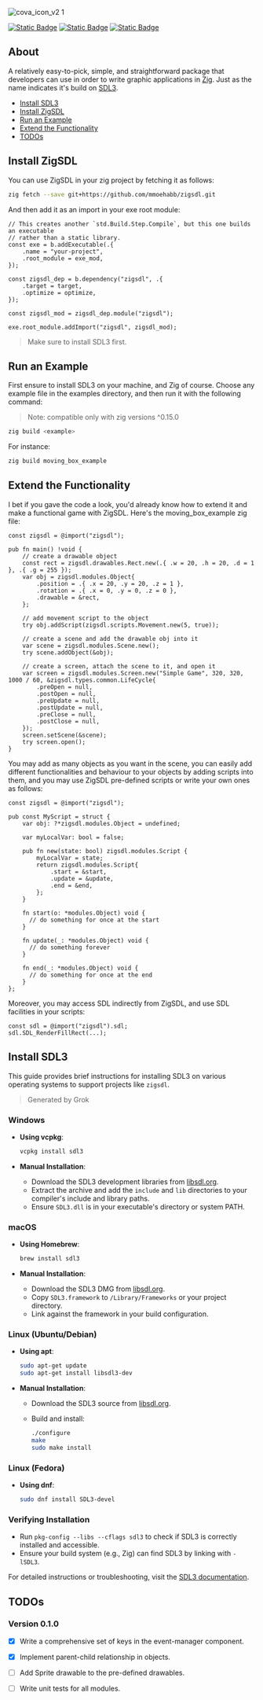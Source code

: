 ![cova_icon_v2 1](./splash.png)

[![Static Badge](https://img.shields.io/badge/v0.15.1(stable)-orange?logo=Zig&logoColor=Orange&label=Zig&labelColor=Orange)](https://ziglang.org/download/)
[![Static Badge](https://img.shields.io/badge/v0.0.1-blue?logo=GitHub&label=Release)](https://github.com/mmoehabb/zigsdl/releases/tag/v0.0.1)
[![Static Badge](https://img.shields.io/badge/MIT-silver?label=License)](https://github.com/mmoehabb/zigsdl/blob/main/LICENSE)

## About

A relatively easy-to-pick, simple, and straightforward package that developers can use in order to write graphic applications in [Zig](https://ziglang.org/). Just as the name indicates it's build on [SDL3](https://www.libsdl.org/).

- [Install SDL3](#install-sdl3)
- [Install ZigSDL](#install-zigsdl)
- [Run an Example](#run-an-example)
- [Extend the Functionality](#extend-the-functionality)
- [TODOs](#todos)

## Install ZigSDL

You can use ZigSDL in your zig project by fetching it as follows:

```bash
zig fetch --save git+https://github.com/mmoehabb/zigsdl.git
```

And then add it as an import in your exe root module:

```zig
// This creates another `std.Build.Step.Compile`, but this one builds an executable
// rather than a static library.
const exe = b.addExecutable(.{
    .name = "your-project",
    .root_module = exe_mod,
});

const zigsdl_dep = b.dependency("zigsdl", .{
    .target = target,
    .optimize = optimize,
});

const zigsdl_mod = zigsdl_dep.module("zigsdl");

exe.root_module.addImport("zigsdl", zigsdl_mod);
```

> Make sure to install SDL3 first.

## Run an Example

First ensure to install SDL3 on your machine, and Zig of course. Choose any example file in the examples directory, and then run it with the following command:

> Note: compatible only with zig versions ^0.15.0

  ```bash
  zig build <example>
  ```

For instance:

  ```bash
  zig build moving_box_example
  ```

## Extend the Functionality

I bet if you gave the code a look, you'd already know how to extend it and make a functional game with ZigSDL. Here's the moving_box_example zig file:

```zig
const zigsdl = @import("zigsdl");

pub fn main() !void {
    // create a drawable object
    const rect = zigsdl.drawables.Rect.new(.{ .w = 20, .h = 20, .d = 1 }, .{ .g = 255 });
    var obj = zigsdl.modules.Object{
        .position = .{ .x = 20, .y = 20, .z = 1 },
        .rotation = .{ .x = 0, .y = 0, .z = 0 },
        .drawable = &rect,
    };

    // add movement script to the object
    try obj.addScript(zigsdl.scripts.Movement.new(5, true));

    // create a scene and add the drawable obj into it
    var scene = zigsdl.modules.Scene.new();
    try scene.addObject(&obj);

    // create a screen, attach the scene to it, and open it
    var screen = zigsdl.modules.Screen.new("Simple Game", 320, 320, 1000 / 60, &zigsdl.types.common.LifeCycle{
        .preOpen = null,
        .postOpen = null,
        .preUpdate = null,
        .postUpdate = null,
        .preClose = null,
        .postClose = null,
    });
    screen.setScene(&scene);
    try screen.open();
}
```

You may add as many objects as you want in the scene, you can easily add different functionalities and behaviour to your objects by adding scripts into them, and you may use ZigSDL pre-defined scripts or write your own ones as follows:

```zig
const zigsdl = @import("zigsdl");

pub const MyScript = struct {
    var obj: ?*zigsdl.modules.Object = undefined;

    var myLocalVar: bool = false;

    pub fn new(state: bool) zigsdl.modules.Script {
        myLocalVar = state;
        return zigsdl.modules.Script{
            .start = &start,
            .update = &update,
            .end = &end,
        };
    }

    fn start(o: *modules.Object) void {
      // do something for once at the start
    }

    fn update(_: *modules.Object) void {
      // do something forever
    }

    fn end(_: *modules.Object) void {
      // do something for once at the end
    }
};
```

Moreover, you may access SDL indirectly from ZigSDL, and use SDL facilities in your scripts:

```zig
const sdl = @import("zigsdl").sdl;
sdl.SDL_RenderFillRect(...);
```

## Install SDL3

This guide provides brief instructions for installing SDL3 on various operating systems to support projects like `zigsdl`.

> Generated by Grok

### Windows

- **Using vcpkg**:

  ```bash
  vcpkg install sdl3
  ```

- **Manual Installation**:

  - Download the SDL3 development libraries from [libsdl.org](https://www.libsdl.org).
  - Extract the archive and add the `include` and `lib` directories to your compiler's include and library paths.
  - Ensure `SDL3.dll` is in your executable's directory or system PATH.

### macOS

- **Using Homebrew**:

  ```bash
  brew install sdl3
  ```

- **Manual Installation**:

  - Download the SDL3 DMG from [libsdl.org](https://www.libsdl.org).
  - Copy `SDL3.framework` to `/Library/Frameworks` or your project directory.
  - Link against the framework in your build configuration.

### Linux (Ubuntu/Debian)

- **Using apt**:

  ```bash
  sudo apt-get update
  sudo apt-get install libsdl3-dev
  ```

- **Manual Installation**:

  - Download the SDL3 source from [libsdl.org](https://www.libsdl.org).

  - Build and install:

    ```bash
    ./configure
    make
    sudo make install
    ```

### Linux (Fedora)

- **Using dnf**:

  ```bash
  sudo dnf install SDL3-devel
  ```

### Verifying Installation

- Run `pkg-config --libs --cflags sdl3` to check if SDL3 is correctly installed and accessible.
- Ensure your build system (e.g., Zig) can find SDL3 by linking with `-lSDL3`.

For detailed instructions or troubleshooting, visit the [SDL3 documentation](https://wiki.libsdl.org/SDL3/Installation).


## TODOs

### Version 0.1.0

- [x] Write a comprehensive set of keys in the event-manager component.
- [x] Implement parent-child relationship in objects.
- [ ] Add Sprite drawable to the pre-defined drawables.
- [ ] Write unit tests for all modules.

